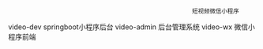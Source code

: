                                                         短视频微信小程序
video-dev springboot小程序后台
video-admin 后台管理系统
video-wx 微信小程序前端
